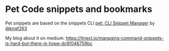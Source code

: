 # Pet Code snippets and bookmarks

Pet snippets are based on the snippets CLI
[pet: CLI Snippet Manager](https://github.com/knqyf263/pet) by
[@knqf263](https://github.com/knqyf263)

My blog about it on medium: https://itnext.io/managing-command-snippets-is-hard-but-there-is-hope-dc6f046759bc

